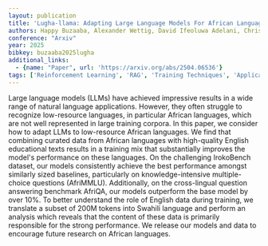 ```yaml
---
layout: publication
title: 'Lugha-llama: Adapting Large Language Models For African Languages'
authors: Happy Buzaaba, Alexander Wettig, David Ifeoluwa Adelani, Christiane Fellbaum
conference: "Arxiv"
year: 2025
bibkey: buzaaba2025lugha
additional_links:
  - {name: "Paper", url: 'https://arxiv.org/abs/2504.06536'}
tags: ['Reinforcement Learning', 'RAG', 'Training Techniques', 'Applications']
---
```

Large language models (LLMs) have achieved impressive results in a wide range
of natural language applications. However, they often struggle to recognize
low-resource languages, in particular African languages, which are not well
represented in large training corpora. In this paper, we consider how to adapt
LLMs to low-resource African languages. We find that combining curated data
from African languages with high-quality English educational texts results in a
training mix that substantially improves the model's performance on these
languages. On the challenging IrokoBench dataset, our models consistently
achieve the best performance amongst similarly sized baselines, particularly on
knowledge-intensive multiple-choice questions (AfriMMLU). Additionally, on the
cross-lingual question answering benchmark AfriQA, our models outperform the
base model by over 10%. To better understand the role of English data during
training, we translate a subset of 200M tokens into Swahili language and
perform an analysis which reveals that the content of these data is primarily
responsible for the strong performance. We release our models and data to
encourage future research on African languages.
